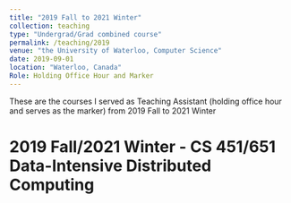 ```yaml
---
title: "2019 Fall to 2021 Winter"
collection: teaching
type: "Undergrad/Grad combined course"
permalink: /teaching/2019
venue: "the University of Waterloo, Computer Science"
date: 2019-09-01
location: "Waterloo, Canada"
Role: Holding Office Hour and Marker
---
```


These are the courses I served as Teaching Assistant (holding office hour and serves as the marker) from 2019 Fall to 2021 Winter

2019 Fall/2021 Winter - CS 451/651 Data-Intensive Distributed Computing
======

